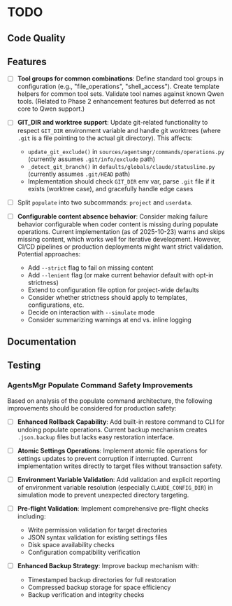 # TODO

## Code Quality

## Features

- [ ] **Tool groups for common combinations**: Define standard tool groups in
  configuration (e.g., "file_operations", "shell_access"). Create template
  helpers for common tool sets. Validate tool names against known Qwen tools.
  (Related to Phase 2 enhancement features but deferred as not core to Qwen
  support.)

- [ ] **GIT_DIR and worktree support**: Update git-related functionality to
  respect `GIT_DIR` environment variable and handle git worktrees (where `.git`
  is a file pointing to the actual git directory). This affects:
  - `update_git_exclude()` in `sources/agentsmgr/commands/operations.py`
    (currently assumes `.git/info/exclude` path)
  - `_detect_git_branch()` in `defaults/globals/claude/statusline.py`
    (currently assumes `.git/HEAD` path)
  - Implementation should check `GIT_DIR` env var, parse `.git` file if it
    exists (worktree case), and gracefully handle edge cases

- [ ] Split `populate` into two subcommands: `project` and `userdata`.

- [ ] **Configurable content absence behavior**: Consider making failure
  behavior configurable when coder content is missing during populate operations.
  Current implementation (as of 2025-10-23) warns and skips missing content,
  which works well for iterative development. However, CI/CD pipelines or
  production deployments might want strict validation. Potential approaches:
  - Add `--strict` flag to fail on missing content
  - Add `--lenient` flag (or make current behavior default with opt-in strictness)
  - Extend to configuration file option for project-wide defaults
  - Consider whether strictness should apply to templates, configurations, etc.
  - Decide on interaction with `--simulate` mode
  - Consider summarizing warnings at end vs. inline logging


## Documentation

## Testing

### AgentsMgr Populate Command Safety Improvements

Based on analysis of the populate command architecture, the following improvements should be considered for production safety:

- [ ] **Enhanced Rollback Capability**: Add built-in restore command to CLI for
  undoing populate operations. Current backup mechanism creates `.json.backup`
  files but lacks easy restoration interface.

- [ ] **Atomic Settings Operations**: Implement atomic file operations for
  settings updates to prevent corruption if interrupted. Current implementation
  writes directly to target files without transaction safety.

- [ ] **Environment Variable Validation**: Add validation and explicit
  reporting of environment variable resolution (especially `CLAUDE_CONFIG_DIR`)
  in simulation mode to prevent unexpected directory targeting.

- [ ] **Pre-flight Validation**: Implement comprehensive pre-flight checks
  including:
  - Write permission validation for target directories
  - JSON syntax validation for existing settings files
  - Disk space availability checks
  - Configuration compatibility verification

- [ ] **Enhanced Backup Strategy**: Improve backup mechanism with:
  - Timestamped backup directories for full restoration
  - Compressed backup storage for space efficiency
  - Backup verification and integrity checks
